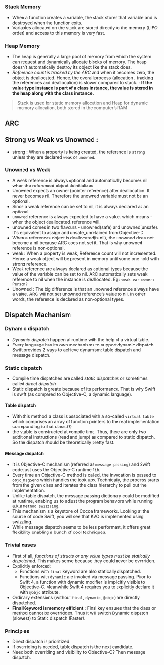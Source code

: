 ### Stack Memory
- When a function creates a variable, the stack stores that variable and is destroyed when the function exits. 
- Variables allocated on the stack are stored directly to the memory (LIFO order) and access to this memory is very fast.

### Heap Memory
- The heap is generally a large pool of memory from which the system can request and dynamically allocate blocks of memory. The heap doesn’t automatically destroy its object like the stack does.
- *Reference count is tracked by the ARC* and when it becomes zero, the object is deallocated. Hence, the overall process (allocation , tracking the references and deallocation) is slower compared to stack.
**- If the value type instance is part of a class instance, the value is stored in the heap along with the class instance.**

> Stack is used for static memory allocation and Heap for dynamic memory allocation, both stored in the computer’s RAM 

## ARC



## Strong vs Weak vs Unowned : 
- strong : When a property is being created, the reference is `strong` unless they are declared `weak` or `unowned`. 

### Unowned vs Weak
- A weak reference is always optional and automatically becomes nil when the referenced object deinitializes.
- Unowned expects an owner (pointer reference) after deallocation. It never becomes nil. Therefore the unowned variable must not be an optional. 
- Since a weak reference can be set to nil, it is always declared as an optional.
- `unowned` reference is always expected to have a value. which means - when the object deallocated, reference will.
- unowned comes in two flavours - unowned(safe) and unowned(unsafe). It's equivalent to assign and unsafe_unretained from Objective-C
- When a references object is deallocated(is nil), the unowned does not become a nil because ARC does not set it. That is why unowned reference is non-optional.
- weak : When a property is weak, Reference count will not incremented. Hence a weak object will be present in memory until some one hold with strong reference.
- Weak reference are always declared as optional types because the value of the variable can be set to nil. ARC automatically sets weak reference to nil when the instance is deallocated.
Eg : `weak var owner: Person?`
- Unowned : The big difference is that an unowned reference always have a value. ARC will not set unowned reference’s value to nil. In other words, the reference is declared as non-optional types.

## Dispatch Machanism
### Dynamic dispatch 
- *Dynamic dispatch* happen at runtime with the help of a virtual table.
- Every language has its own mechanisms to support dynamic dispatch. Swift provides 2 ways to achieve dynamism: table dispatch and message dispatch.

### Static dispatch
- Compile time dispatches are called *static dispatches* or sometimes called *direct dispatch*
- Static dispatch is greate because of its performance. That is why Swift is swift (as compared to Objective-C, a dynamic language).

#### Table dispatch
- With this method, a class is associated with a so-called `virtual table` which comprises an array of function pointers to the real implementation correponding to that class.(?)
- the vtable is constructed at compile time. Thus, there are only two additional instructions (read and jump) as compared to static dispatch. So the dispatch should be theoretically pretty fast.

#### Message dispatch
- It is Objective-C mechanism (referred as `message passing`) and Swift code just uses the Objective-C runtime `lib`.
- Every time an Objective-C method is called, the invocation is passed to `objc_msgSend` which handles the look ups. Technically, the process starts from the given class and iterates the class hierarchy to pull out the implementation.
- Unlike table dispatch, the message passing dictionary could be modified at runtime, enabling us to adjust the program behaviors while running a.k.a `Method swizzling`.
- This mechanism is a keystone of Cocoa frameworks. Looking at the source of code Swift, you will see that KVO is implemented using swizzling.
- While message dispatch seems to be less performant, it offers great flexibility enabling a bunch of cool techniques.
  
 ### Trivial cases
 - First of all, *functions of structs or any value types must be statically dispatched*. This makes sense because they could never be overriden.
 - Explicitly enforced:
    * Functions with `final` keyword are also statically dispatched.
    * Functions with `dynamic` are invoked via message passing. Piror to Swift 4, a function with dynamic modifier is implicitly visible to Objective-C. Meanwhile Swift 4 requires you to explicitly declare it with `@objc` attribute.
- Ordinary extensions (without `final`, `dynamic`, `@objc`) are directly dispatched. 
- **Final Keyword is memory efficient :** Final key ensures that the class or method cannot be overridden. Thus it will switch Dynamic dispatch (slowest) to Static dispatch (Faster).

### Principles
- Direct dispatch is prioritized.
- If overriding is needed, table dispatch is the next candidate.
- Need both overriding and visibility to Objective-C? Then message dispatch.
